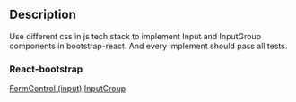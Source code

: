 ## Description
Use different css in js tech stack to implement Input and InputGroup components in bootstrap-react.
And every implement should pass all tests.

### React-bootstrap
[FormControl (input)](https://react-bootstrap.github.io/forms/form-control/)
[InputCroup](https://react-bootstrap.github.io/forms/input-group/)